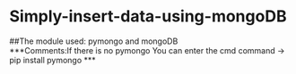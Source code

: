 # Simply-insert-data-using-mongoDB
##The module used: pymongo and mongoDB 
<br />***Comments:If there is no pymongo You can enter the cmd command -> pip install pymongo *** 
 

